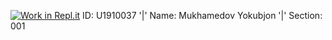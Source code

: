 [![Work in Repl.it](https://classroom.github.com/assets/work-in-replit-14baed9a392b3a25080506f3b7b6d57f295ec2978f6f33ec97e36a161684cbe9.svg)](https://classroom.github.com/online_ide?assignment_repo_id=4697679&assignment_repo_type=AssignmentRepo)
ID: U1910037 '|'
Name: Mukhamedov Yokubjon '|'
Section: 001
